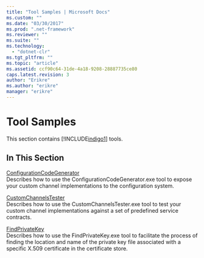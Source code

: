 ```yaml
---
title: "Tool Samples | Microsoft Docs"
ms.custom: ""
ms.date: "03/30/2017"
ms.prod: ".net-framework"
ms.reviewer: ""
ms.suite: ""
ms.technology: 
  - "dotnet-clr"
ms.tgt_pltfrm: ""
ms.topic: "article"
ms.assetid: ccf90c64-31de-4a18-9208-28887735ce80
caps.latest.revision: 3
author: "Erikre"
ms.author: "erikre"
manager: "erikre"
---
```

# Tool Samples
This section contains [!INCLUDE[indigo1](../../../../includes/indigo1-md.md)] tools.  
  
## In This Section  
 [ConfigurationCodeGenerator](../../../../docs/framework/wcf/samples/configurationcodegenerator.md)  
 Describes how to use the ConfigurationCodeGenerator.exe tool to expose your custom channel implementations to the configuration system.  
  
 [CustomChannelsTester](../../../../docs/framework/wcf/samples/customchannelstester.md)  
 Describes how to use the CustomChannelsTester.exe tool to test your custom channel implementations against a set of predefined service contracts.  
  
 [FindPrivateKey](../../../../docs/framework/wcf/samples/findprivatekey.md)  
 Describes how to use the FindPrivateKey.exe tool to facilitate the process of finding the location and name of the private key file associated with a specific X.509 certificate in the certificate store.